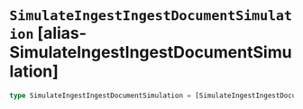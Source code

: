 # `SimulateIngestIngestDocumentSimulation` [alias-SimulateIngestIngestDocumentSimulation]
```typescript
type SimulateIngestIngestDocumentSimulation = [SimulateIngestIngestDocumentSimulationKeys](./SimulateIngestIngestDocumentSimulationKeys.md) & { [property: string]: string | [Id](./Id.md) | [IndexName](./IndexName.md) | Record<string, any> | [SpecUtilsStringified](./SpecUtilsStringified.md)<[VersionNumber](./VersionNumber.md)> | string[] | Record<string, string>[] | [ErrorCause](./ErrorCause.md);};
```
